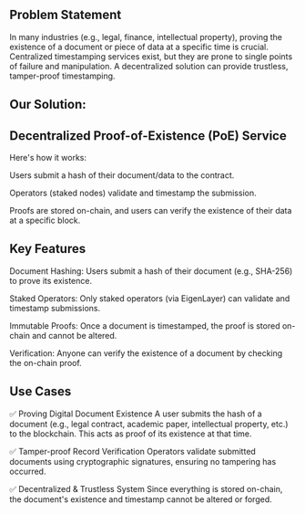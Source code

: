 ## Problem Statement

In many industries (e.g., legal, finance, intellectual property), proving the existence of a document or piece of data at a specific time is crucial. Centralized timestamping services exist, but they are prone to single points of failure and manipulation. A decentralized solution can provide trustless, tamper-proof timestamping.

## Our Solution:
## Decentralized Proof-of-Existence (PoE) Service
Here's how it works:

Users submit a hash of their document/data to the contract.

Operators (staked nodes) validate and timestamp the submission.

Proofs are stored on-chain, and users can verify the existence of their data at a specific block.

## Key Features

Document Hashing: Users submit a hash of their document (e.g., SHA-256) to prove its existence.

Staked Operators: Only staked operators (via EigenLayer) can validate and timestamp submissions.

Immutable Proofs: Once a document is timestamped, the proof is stored on-chain and cannot be altered.

Verification: Anyone can verify the existence of a document by checking the on-chain proof.

## Use Cases

✅ Proving Digital Document Existence
A user submits the hash of a document (e.g., legal contract, academic paper, intellectual property, etc.) to the blockchain. This acts as proof of its existence at that time.

✅ Tamper-proof Record Verification
Operators validate submitted documents using cryptographic signatures, ensuring no tampering has occurred.

✅ Decentralized & Trustless System
Since everything is stored on-chain, the document's existence and timestamp cannot be altered or forged.
